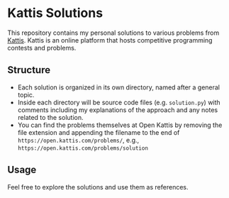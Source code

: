 ﻿# Kattis Solutions

This repository contains my personal solutions to various problems from [Kattis](https://open.kattis.com/). Kattis is an online platform that hosts competitive programming contests and problems.

## Structure
- Each solution is organized in its own directory, named after a general topic.
- Inside each directory will be source code files (e.g. `solution.py`) with comments including my explanations of the approach and any notes related to the solution.
- You can find the problems themselves at Open Kattis by removing the file extension and appending the filename to the end of `https://open.kattis.com/problems/`, e.g., `https://open.kattis.com/problems/solution`

## Usage
Feel free to explore the solutions and use them as references.
